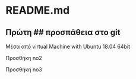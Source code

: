 # README.md
## Πρώτη ## προσπάθεια στο git

Μέσα από virtual Machine with Ubuntu 18.04 64bit

Προσθήκη no2

Προσθήκη no3
